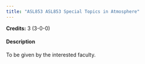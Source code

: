 ```yaml
---
title: "ASL853 ASL853 Special Topics in Atmosphere"
---
```

**Credits:** 3 (3-0-0)

#### Description
To be given by the interested faculty.